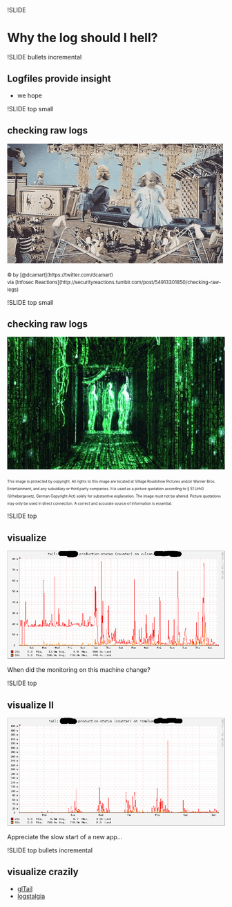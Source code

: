 !SLIDE

# Why the log should I hell?


!SLIDE bullets incremental

## Logfiles provide insight
* we hope

!SLIDE top small

## checking raw logs
![lots of simultanouos, similiar things, visual noise](raw-logs.gif)

<span style="font-size:0.8em">
© by [@dcamart](https://twitter.com/dcamart) <br />
via [Infosec Reactions](http://securityreactions.tumblr.com/post/54913301850/checking-raw-logs)
</span>

!SLIDE top small

## checking raw logs
![neo seeing programs in the matrix](matrix-code.jpg)

<span style="font-size:0.6em">
This image is protected by copyright. All rights to this image are located at
Village Roadshow Pictures and/or Warner Bros. Entertainment, and any
subsidiary or third party companies. It is used as a picture quotation
according to § 51 UrhG (Urhebergesetz, German Copyright Act) solely for
substantive explanation.  The image must not be altered. Picture quotations may only
be used in direct connection. A correct and accurate source of information
is essential.
</span>

!SLIDE top

## visualize
![lograge-visualization](one-status-month.png)

When did the monitoring on this machine change?

!SLIDE top

## visualize II
![lograge-visualization](two-status-week.png)

Appreciate the slow start of a new app…

!SLIDE top bullets incremental

## visualize crazily
* [glTail](http://www.fudgie.org/)
* [logstalgia](https://code.google.com/p/logstalgia/)

